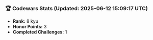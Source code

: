 ### 🏆 Codewars Stats (Updated: 2025-06-12 15:09:17 UTC)

- **Rank:** 8 kyu
- **Honor Points:** 3
- **Completed Challenges:** 1

